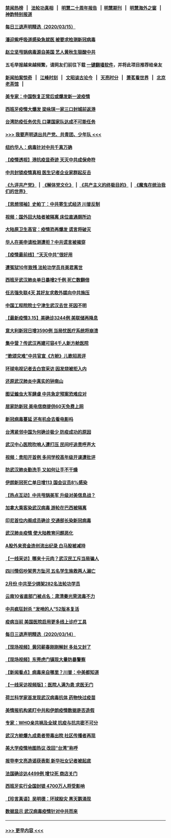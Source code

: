 #### [禁闻热榜](热点新闻.md?=0)  &nbsp;&nbsp;|&nbsp;&nbsp; [法轮功真相](https://github.com/gfw-breaker/truth/blob/master/README.md?=0) &nbsp;&nbsp;|&nbsp;&nbsp; [明慧二十周年报告](https://github.com/gfw-breaker/mh-reports/blob/master/README.md?=0) &nbsp;&nbsp;|&nbsp;&nbsp;[明慧期刊](https://github.com/gfw-breaker/mh-qikan) &nbsp;&nbsp;|&nbsp;&nbsp; [明慧海外之窗](https://github.com/gfw-breaker/mh-news/blob/master/README.md?=0) &nbsp;&nbsp;|&nbsp;&nbsp; [神韵特别报道](https://github.com/gfw-breaker/mh-news/blob/master/shenyun.md?=0)
#### [每日三退声明精选（2020/03/15）](../pages/nsc413/n11943357.md?t=03161231) 
#### [潘迎紫呼吸道感染急就医 被要求检测新冠病毒](../pages/nsc413/n11942781.md?t=03161231) 
#### [赵立坚甩锅病毒源自美国 艺人黄秋生狠酸中共](../pages/nsc413/n11942589.md?t=03161231) 
#### 五毛举报越来越频繁，请网友们前往下载 [一键翻墙软件](https://github.com/gfw-breaker/ssr-accounts)，并将此项目推荐给亲友
#### [新闻拍案惊奇](https://github.com/gfw-breaker/banned-news/blob/master/pages/link4.md) &nbsp;&nbsp;|&nbsp;&nbsp; [江峰时刻](https://github.com/gfw-breaker/banned-news/blob/master/pages/link4.md) &nbsp;&nbsp;|&nbsp;&nbsp; [文昭谈古论今](https://github.com/gfw-breaker/banned-news/blob/master/pages/link4.md) &nbsp;&nbsp;|&nbsp;&nbsp; [天亮时分](https://github.com/gfw-breaker/banned-news/blob/master/pages/link4.md) &nbsp;&nbsp;|&nbsp;&nbsp; [萧茗看世界](https://github.com/gfw-breaker/banned-news/blob/master/pages/link4.md) &nbsp;&nbsp;|&nbsp;&nbsp; [北京老茶馆](https://github.com/gfw-breaker/banned-news/blob/master/pages/link4.md) &nbsp;&nbsp;|&nbsp;&nbsp; 
#### [美专家：中国恢复正常后或爆发新一波疫情](../pages/nsc413/n11943151.md?t=03161231) 
#### [西班牙疫情大爆发 梁咏琪一家三口封城前返港](../pages/nsc413/n11942415.md?t=03161231) 
#### [台湾防疫任务优先 口罩国家队达成不可能任务](../pages/nsc413/n11943137.md?t=03161231) 
#### [>>> 我要声明退出共产党、共青团、少年队 <<<](https://github.com/begood0513/goodnews/blob/master/quit/letter.md) 
#### [纽约华人：病毒针对中共千真万确](../pages/nsc413/n11942905.md?t=03161231) 
#### [【疫情透视】港抗疫显奇迹 天灭中共成保命符](../pages/nsc413/n11942593.md?t=03161231) 
#### [中共封锁疫情真相 医生记者企业家群起反击](../pages/nsc413/n11942926.md?t=03161231) 
#### [《九评共产党》](https://github.com/begood0513/9ping.md/blob/master/README.md) &nbsp;|&nbsp; [《解体党文化》](../../../../jtdwh.md/blob/master/README.md)  &nbsp;|&nbsp; [《共产主义的终极目的》](../../../../gczydzjmd.md/blob/master/README.md) &nbsp;|&nbsp; [《魔鬼在统治我们的世界》](../../../../mgztzwmdsj.md/blob/master/README.md) 
#### [【思想领袖】史帕丁：中共寄生式经济 川普反制](../pages/nsc413/n11805341.md?t=03161231) 
#### [视频：国外回大陆者被隔离 床位直通厕所边](../pages/nsc413/n11942168.md?t=03161231) 
#### [大陆原卫生高官：疫情恐再爆发 谎言将破灭](../pages/nsc413/n11942229.md?t=03161231) 
#### [华人在美申请检测遭拒？中共谎言被揭穿](../pages/nsc413/n11942723.md?t=03161231) 
#### [【疫情最前线】“天灭中共”很好用](../pages/nsc413/n11942716.md?t=03161231) 
#### [遭冤狱10年致残 法轮功学员肖美君离世](../pages/nsc413/n11941963.md?t=03161231) 
#### [西班牙武汉肺炎单日暴增2千例 死亡数翻倍](../pages/nsc413/n11942800.md?t=03161231) 
#### [任志强失联4天 其好友求救外媒向中共施压](../pages/nsc413/n11942675.md?t=03161231) 
#### [中国工程院院士宁津生武汉去世 死因不明](../pages/nsc413/n11942719.md?t=03161231) 
#### [【最新疫情3.15】美确诊3244例 美联储再降息](../pages/nsc413/n11940988.md?t=03161231) 
#### [意大利新冠日增3590例 当局忧医疗系统将崩溃](../pages/nsc413/n11942691.md?t=03161231) 
#### [集中营？传武汉再建可容4千人新方舱医院](../pages/nsc413/n11942656.md?t=03161231) 
#### [“歌颂灾难”中共官宣《方舱》儿歌招恶评](../pages/nsc413/n11942504.md?t=03161231) 
#### [环球电视记者去白宫采访 因发烧被拒入内](../pages/nsc413/n11942516.md?t=03161231) 
#### [还原武汉肺炎中真实的钟南山](../pages/nsc413/n11938593.md?t=03161231) 
#### [图证蝗虫大军肆虐 中共急定预案恐难应对](../pages/nsc413/n11942373.md?t=03161231) 
#### [居家防新冠 美电信商提供60天免费上网](../pages/nsc413/n11942457.md?t=03161231) 
#### [新冠病毒蔓延 还有机会去看电影吗](../pages/nsc413/n11942385.md?t=03161231) 
#### [台湾紧邻中国为何确诊极少 防疫成功的原因](../pages/nsc413/n11940819.md?t=03161231) 
#### [武汉中心医院吹哨人遭打压 民间吁追责呼声大](../pages/nsc413/n11942255.md?t=03161231) 
#### [视频：贵阳开首例 多间学校高年级开课遭批评](../pages/nsc413/n11941987.md?t=03161231) 
#### [防武汉肺炎勤洗手 又如何让手不干燥](../pages/nsc413/n11942105.md?t=03161231) 
#### [伊朗新冠死亡单日增113 国会议员8%感染](../pages/nsc413/n11942119.md?t=03161231) 
#### [【热点互动】中共甩锅美军 升级对美信息战？](../pages/nsc413/n11940633.md?t=03161231) 
#### [加拿大乘客染武汉病毒 游轮在巴西被隔离](../pages/nsc413/n11941905.md?t=03161231) 
#### [印尼首位内阁成员确诊 交通部长染新冠病毒](../pages/nsc413/n11941920.md?t=03161231) 
#### [武汉肺炎疫情 使大陆教育问题恶化](../pages/nsc413/n11941686.md?t=03161231) 
#### [A股外来资金连创流出纪录 白马股被减持](../pages/nsc413/n11941363.md?t=03161231) 
#### [【一线采访】哪来十元肉？武汉民工斥当局骗人](../pages/nsc413/n11941476.md?t=03161231) 
#### [四川情侣吵架男方坠河 五名学生施救两人溺亡](../pages/nsc413/n11941457.md?t=03161231) 
#### [2月份 中共至少绑架282名法轮功学员](../pages/nsc413/n11941295.md?t=03161231) 
#### [云南10省直部门被点名：肃清秦光荣流毒不力](../pages/nsc413/n11941391.md?t=03161231) 
#### [中共疯狂封杀 “发哨的人”52版本复活](../pages/nsc413/n11941306.md?t=03161231) 
#### [疫病当前 美国医院启用更多线上诊疗工具](../pages/nsc413/n11941300.md?t=03161231) 
#### [每日三退声明精选（2020/03/14）](../pages/nsc413/n11941290.md?t=03161231) 
#### [【现场视频】黄冈蕲春刚刚解封 多处又封了](../pages/nsc413/n11941108.md?t=03161231) 
#### [【现场视频】东莞虎门镇现大量防暴警察](../pages/nsc413/n11941017.md?t=03161231) 
#### [【新闻看点】病毒来自哪里？川普：中美都知道](../pages/nsc413/n11940769.md?t=03161231) 
#### [【一线采访视频版】：医院人满为患 求医无门](../pages/nsc413/n11940830.md?t=03161231) 
#### [荷兰科学家首发现武汉病毒抗体 药物快过疫苗](../pages/nsc413/n11940920.md?t=03161231) 
#### [美情报机构紧盯中共和伊朗疫情数据是否造假](../pages/nsc413/n11940875.md?t=03161231) 
#### [专家：WHO亲共祸及全球 抗疫与抗共密不可分](../pages/nsc413/n11935110.md?t=03161231) 
#### [武汉方舱爆九成患者带毒出院 社区传播者再现](../pages/nsc413/n11940407.md?t=03161231) 
#### [美大学疫情地图热议 改回“台湾”称呼](../pages/nsc413/n11940365.md?t=03161231) 
#### [报导李文亮造谣获表彰 新华社女记者被起底](../pages/nsc413/n11939689.md?t=03161231) 
#### [法国确诊达4499例 增12死 商店关门](../pages/nsc413/n11940834.md?t=03161231) 
#### [西班牙实行全国封锁 4700万人将受影响](../pages/nsc413/n11940852.md?t=03161231) 
#### [【珍言真语】吴明德：环球股灾 黑天鹅涌现](../pages/nsc413/n11940772.md?t=03161231) 
#### [数据显示 武汉病毒疫情针对中共而来](../pages/nsc413/n11940697.md?t=03161231) 

----
#### [ >>> 更早内容 <<< ](../indexes/nsc413-earlier.md)
